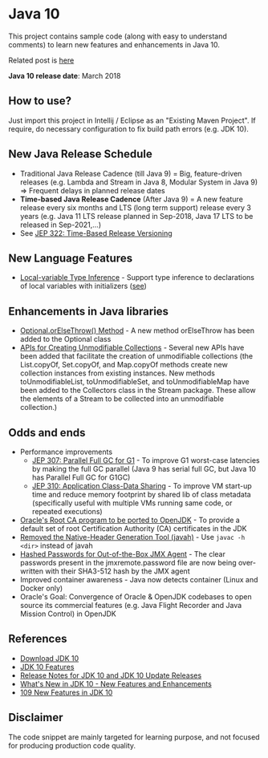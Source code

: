 # Java 10

This project contains sample code (along with easy to understand comments) to learn new features and enhancements in Java 10.

Related post is [here](https://tirthalpatel.blogspot.com/2019/05/java9-10-11-highlights-of-new-features-and-enhancements.html)

__Java 10 release date__: March 2018

## How to use?

Just import this project in Intellij / Eclipse as an "Existing Maven Project". If require, do necessary configuration to fix build path errors (e.g. JDK 10).

## New Java Release Schedule

* Traditional Java Release Cadence (till Java 9) = Big, feature-driven releases (e.g. Lambda and Stream in Java 8, Modular System in Java 9) => Frequent delays in planned release dates
* __Time-based Java Release Cadence__ (After Java 9) = A new feature release every six months and LTS (long term support) release every 3 years (e.g. Java 11 LTS release planned in Sep-2018, Java 17 LTS to be released in Sep-2021,...)
* See [JEP 322: Time-Based Release Versioning](https://openjdk.java.net/jeps/322)

## New Language Features

* [Local-variable Type Inference](https://github.com/tirthalpatel/Learning-Java/blob/master/Java10/src/main/java/com/tirthal/learning/langfeatures/LocalVarTypeInferenceDemo.java) - Support type inference to declarations of local variables with initializers ([see](https://openjdk.java.net/jeps/286))

## Enhancements in Java libraries

*  [Optional.orElseThrow() Method](https://bugs.java.com/bugdatabase/view_bug.do?bug_id=JDK-8140281) - A new method orElseThrow has been added to the Optional class
* [APIs for Creating Unmodifiable Collections](https://bugs.java.com/bugdatabase/view_bug.do?bug_id=JDK-8177290) - Several new APIs have been added that facilitate the creation of unmodifiable collections (the List.copyOf, Set.copyOf, and Map.copyOf methods create new collection instances from existing instances. New methods toUnmodifiableList, toUnmodifiableSet, and toUnmodifiableMap have been added to the Collectors class in the Stream package. These allow the elements of a Stream to be collected into an unmodifiable collection.)

## Odds and ends

* Performance improvements
    * [JEP 307: Parallel Full GC for G1](https://openjdk.java.net/jeps/307) - To improve G1 worst-case latencies by making the full GC parallel (Java 9 has serial full GC, but Java 10 has Parallel Full GC for G1GC)
    * [JEP 310: Application Class-Data Sharing](https://openjdk.java.net/jeps/310) - To improve VM start-up time and reduce memory footprint by shared lib of class metadata (specifically useful with multiple VMs running same code, or repeated executions)
* [Oracle's Root CA program to be ported to OpenJDK](https://openjdk.java.net/jeps/319) - To provide a default set of root Certification Authority (CA) certificates in the JDK
* [Removed the Native-Header Generation Tool (javah)](https://openjdk.java.net/jeps/313) - Use `javac -h <dir>` instead of javah
* [Hashed Passwords for Out-of-the-Box JMX Agent](https://bugs.java.com/bugdatabase/view_bug.do?bug_id=JDK-5016517) - The clear passwords present in the jmxremote.password file are now being over-written with their SHA3-512 hash by the JMX agent
* Improved container awareness - Java now detects container (Linux and Docker only) 
* Oracle's Goal: Convergence of Oracle & OpenJDK codebases to open source its commercial features (e.g. Java Flight Recorder and Java Mission Control) in OpenJDK

## References

* [Download JDK 10](https://jdk.java.net/10/)
* [JDK 10 Features](https://openjdk.java.net/projects/jdk/10/)
* [Release Notes for JDK 10 and JDK 10 Update Releases](https://www.oracle.com/technetwork/java/javase/10all-relnotes-4108743.html)
* [What's New in JDK 10 - New Features and Enhancements](https://www.oracle.com/technetwork/java/javase/10-relnote-issues-4108729.html)
* [109 New Features in JDK 10](https://www.azul.com/109-new-features-in-jdk-10/)

## Disclaimer

The code snippet are mainly targeted for learning purpose, and not focused for producing production code quality.